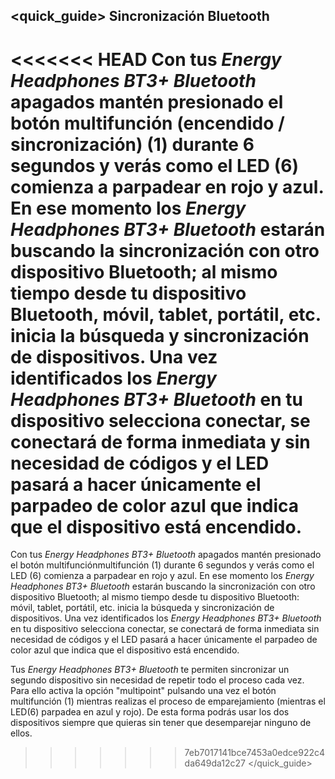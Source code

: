 ## <quick_guide> Sincronización Bluetooth

<<<<<<< HEAD
Con tus *Energy Headphones BT3+ Bluetooth* apagados mantén presionado el botón multifunción (encendido / sincronización) (1) durante 6 segundos y verás como el LED (6) comienza a parpadear en rojo y azul. En ese momento los *Energy Headphones BT3+ Bluetooth* estarán buscando la sincronización con otro dispositivo Bluetooth; al mismo tiempo desde tu dispositivo Bluetooth, móvil, tablet, portátil, etc. inicia la búsqueda y sincronización de dispositivos. Una vez identificados los *Energy Headphones BT3+ Bluetooth* en tu dispositivo selecciona conectar, se conectará de forma inmediata y sin necesidad de códigos y el LED pasará a hacer únicamente el parpadeo de color azul que indica que el dispositivo está encendido.
=======
Con tus *Energy Headphones BT3+ Bluetooth* apagados mantén presionado el botón multifunciónmultifunción (1) durante 6 segundos y verás como el LED (6) comienza a parpadear en rojo y azul. En ese momento los *Energy Headphones BT3+ Bluetooth* estarán buscando la sincronización con otro dispositivo Bluetooth; al mismo tiempo desde tu dispositivo Bluetooth: móvil, tablet, portátil, etc. inicia la búsqueda y sincronización de dispositivos. Una vez identificados los *Energy Headphones BT3+ Bluetooth* en tu dispositivo selecciona conectar, se conectará de forma inmediata sin necesidad de códigos y el LED pasará a hacer únicamente el parpadeo de color azul que indica que el dispositivo está encendido.

Tus *Energy Headphones BT3+ Bluetooth* te permiten sincronizar un segundo dispositivo sin necesidad de repetir todo el proceso cada vez. Para ello activa la opción "multipoint" pulsando una vez el botón multifunción (1) mientras realizas el proceso de emparejamiento (mientras el LED(6) parpadea en azul y rojo). De esta forma podrás usar los dos dispositivos siempre que quieras sin tener que desemparejar ninguno de ellos.
>>>>>>> 7eb7017141bce7453a0edce922c4da649da12c27
</quick_guide>
